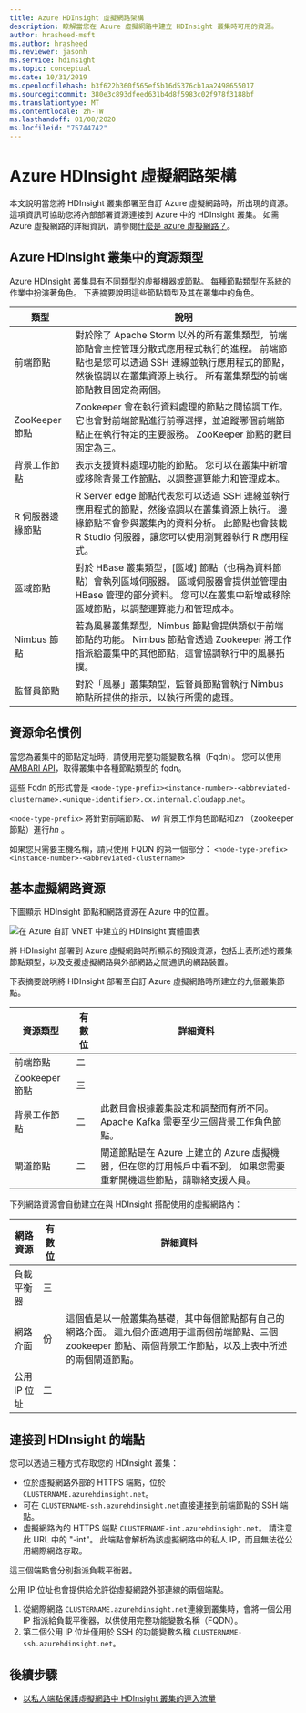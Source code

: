 ```yaml
---
title: Azure HDInsight 虛擬網路架構
description: 瞭解當您在 Azure 虛擬網路中建立 HDInsight 叢集時可用的資源。
author: hrasheed-msft
ms.author: hrasheed
ms.reviewer: jasonh
ms.service: hdinsight
ms.topic: conceptual
ms.date: 10/31/2019
ms.openlocfilehash: b3f622b360f565ef5b16d5376cb1aa2498655017
ms.sourcegitcommit: 380e3c893dfeed631b4d8f5983c02f978f3188bf
ms.translationtype: MT
ms.contentlocale: zh-TW
ms.lasthandoff: 01/08/2020
ms.locfileid: "75744742"
---
```

# <a name="azure-hdinsight-virtual-network-architecture"></a>Azure HDInsight 虛擬網路架構

本文說明當您將 HDInsight 叢集部署至自訂 Azure 虛擬網路時，所出現的資源。 這項資訊可協助您將內部部署資源連接到 Azure 中的 HDInsight 叢集。 如需 Azure 虛擬網路的詳細資訊，請參閱[什麼是 azure 虛擬網路？](../virtual-network/virtual-networks-overview.md)。

## <a name="resource-types-in-azure-hdinsight-clusters"></a>Azure HDInsight 叢集中的資源類型

Azure HDInsight 叢集具有不同類型的虛擬機器或節點。 每種節點類型在系統的作業中扮演著角色。 下表摘要說明這些節點類型及其在叢集中的角色。

| 類型 | 說明 |
| --- | --- |
| 前端節點 |  對於除了 Apache Storm 以外的所有叢集類型，前端節點會主控管理分散式應用程式執行的進程。 前端節點也是您可以透過 SSH 連線並執行應用程式的節點，然後協調以在叢集資源上執行。 所有叢集類型的前端節點數目固定為兩個。 |
| ZooKeeper 節點 | Zookeeper 會在執行資料處理的節點之間協調工作。 它也會對前端節點進行前導選擇，並追蹤哪個前端節點正在執行特定的主要服務。 ZooKeeper 節點的數目固定為三。 |
| 背景工作節點 | 表示支援資料處理功能的節點。 您可以在叢集中新增或移除背景工作節點，以調整運算能力和管理成本。 |
| R 伺服器邊緣節點 | R Server edge 節點代表您可以透過 SSH 連線並執行應用程式的節點，然後協調以在叢集資源上執行。 邊緣節點不會參與叢集內的資料分析。 此節點也會裝載 R Studio 伺服器，讓您可以使用瀏覽器執行 R 應用程式。 |
| 區域節點 | 對於 HBase 叢集類型，[區域] 節點（也稱為資料節點）會執列區域伺服器。 區域伺服器會提供並管理由 HBase 管理的部分資料。 您可以在叢集中新增或移除區域節點，以調整運算能力和管理成本。|
| Nimbus 節點 | 若為風暴叢集類型，Nimbus 節點會提供類似于前端節點的功能。 Nimbus 節點會透過 Zookeeper 將工作指派給叢集中的其他節點，這會協調執行中的風暴拓撲。 |
| 監督員節點 | 對於「風暴」叢集類型，監督員節點會執行 Nimbus 節點所提供的指示，以執行所需的處理。 |

## <a name="resource-naming-conventions"></a>資源命名慣例

當您為叢集中的節點定址時，請使用完整功能變數名稱（Fqdn）。 您可以使用[AMBARI API](hdinsight-hadoop-manage-ambari-rest-api.md)，取得叢集中各種節點類型的 fqdn。 

這些 Fqdn 的形式會是 `<node-type-prefix><instance-number>-<abbreviated-clustername>.<unique-identifier>.cx.internal.cloudapp.net`。

`<node-type-prefix>` 將針對前端節點、 *w)* 背景工作角色節點和*zn* （zookeeper 節點）進行*hn* 。

如果您只需要主機名稱，請只使用 FQDN 的第一個部分： `<node-type-prefix><instance-number>-<abbreviated-clustername>`

## <a name="basic-virtual-network-resources"></a>基本虛擬網路資源

下圖顯示 HDInsight 節點和網路資源在 Azure 中的位置。

![在 Azure 自訂 VNET 中建立的 HDInsight 實體圖表](./media/hdinsight-virtual-network-architecture/hdinsight-vnet-diagram.png)

將 HDInsight 部署到 Azure 虛擬網路時所顯示的預設資源，包括上表所述的叢集節點類型，以及支援虛擬網路與外部網路之間通訊的網路裝置。

下表摘要說明將 HDInsight 部署至自訂 Azure 虛擬網路時所建立的九個叢集節點。

| 資源類型 | 有數位 | 詳細資料 |
| --- | --- | --- |
|前端節點 | 二 |    |
|Zookeeper 節點 | 三 | |
|背景工作節點 | 二 | 此數目會根據叢集設定和調整而有所不同。 Apache Kafka 需要至少三個背景工作角色節點。  |
|閘道節點 | 二 | 閘道節點是在 Azure 上建立的 Azure 虛擬機器，但在您的訂用帳戶中看不到。 如果您需要重新開機這些節點，請聯絡支援人員。 |

下列網路資源會自動建立在與 HDInsight 搭配使用的虛擬網路內：

| 網路資源 | 有數位 | 詳細資料 |
| --- | --- | --- |
|負載平衡器 | 三 | |
|網路介面 | 份 | 這個值是以一般叢集為基礎，其中每個節點都有自己的網路介面。 這九個介面適用于這兩個前端節點、三個 zookeeper 節點、兩個背景工作節點，以及上表中所述的兩個閘道節點。 |
|公用 IP 位址 | 二 |    |

## <a name="endpoints-for-connecting-to-hdinsight"></a>連接到 HDInsight 的端點

您可以透過三種方式存取您的 HDInsight 叢集：

- 位於虛擬網路外部的 HTTPS 端點，位於 `CLUSTERNAME.azurehdinsight.net`。
- 可在 `CLUSTERNAME-ssh.azurehdinsight.net`直接連接到前端節點的 SSH 端點。
- 虛擬網路內的 HTTPS 端點 `CLUSTERNAME-int.azurehdinsight.net`。 請注意此 URL 中的 "-int"。 此端點會解析為該虛擬網路中的私人 IP，而且無法從公用網際網路存取。

這三個端點會分別指派負載平衡器。

公用 IP 位址也會提供給允許從虛擬網路外部連線的兩個端點。

1. 從網際網路 `CLUSTERNAME.azurehdinsight.net`連線到叢集時，會將一個公用 IP 指派給負載平衡器，以供使用完整功能變數名稱（FQDN）。
1. 第二個公用 IP 位址僅用於 SSH 的功能變數名稱 `CLUSTERNAME-ssh.azurehdinsight.net`。

## <a name="next-steps"></a>後續步驟

- [以私人端點保護虛擬網路中 HDInsight 叢集的連入流量](https://azure.microsoft.com/blog/secure-incoming-traffic-to-hdinsight-clusters-in-a-vnet-with-private-endpoint/)
